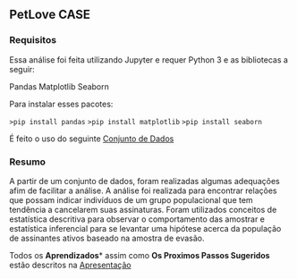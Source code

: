## PetLove CASE

### Requisitos

Essa análise foi feita utilizando Jupyter e requer Python 3 e as bibliotecas a seguir:

Pandas
Matplotlib
Seaborn

Para instalar esses pacotes: 

```>pip install pandas```
```>pip install matplotlib```
```>pip install seaborn```

É feito o uso do seguinte [Conjunto de Dados](https://github.com/samuel2pb/Churn/blob/main/data-test-analytics.csv)

### Resumo

A partir de um conjunto de dados, foram realizadas algumas adequações afim de facilitar a análise.
A análise foi realizada para encontrar relações que possam indicar indivíduos de um grupo populacional que tem tendência a cancelarem suas assinaturas. Foram utilizados conceitos de estatística descritiva para observar o comportamento das amostrar e estatística inferencial para se levantar uma hipótese acerca da população de assinantes ativos baseado na amostra de evasão.  

Todos os **Aprendizados*** assim como **Os Proximos Passos Sugeridos** estão descritos na [Apresentação](https://link-url-here.org)


